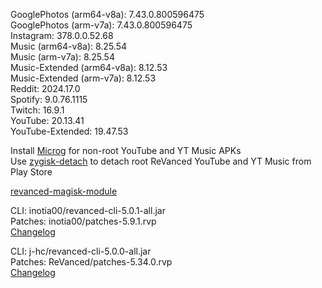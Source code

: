 GooglePhotos (arm64-v8a): 7.43.0.800596475  
GooglePhotos (arm-v7a): 7.43.0.800596475  
Instagram: 378.0.0.52.68  
Music (arm64-v8a): 8.25.54  
Music (arm-v7a): 8.25.54  
Music-Extended (arm64-v8a): 8.12.53  
Music-Extended (arm-v7a): 8.12.53  
Reddit: 2024.17.0  
Spotify: 9.0.76.1115  
Twitch: 16.9.1  
YouTube: 20.13.41  
YouTube-Extended: 19.47.53  

Install [Microg](https://github.com/ReVanced/GmsCore/releases) for non-root YouTube and YT Music APKs  
Use [zygisk-detach](https://github.com/j-hc/zygisk-detach) to detach root ReVanced YouTube and YT Music from Play Store  

[revanced-magisk-module](https://github.com/j-hc/revanced-magisk-module)
  
CLI: inotia00/revanced-cli-5.0.1-all.jar  
Patches: inotia00/patches-5.9.1.rvp  
[Changelog](https://github.com/inotia00/revanced-patches/releases/tag/v5.9.1)

CLI: j-hc/revanced-cli-5.0.0-all.jar  
Patches: ReVanced/patches-5.34.0.rvp  
[Changelog](https://github.com/ReVanced/revanced-patches/releases/tag/v5.34.0)  
